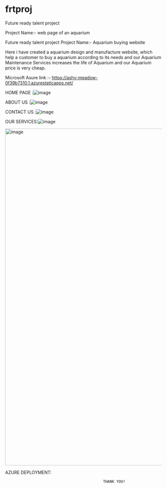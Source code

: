 # frtproj
Future ready talent project

Project Name:- web page of an aquarium

Future ready talent project Project Name:- Aquarium buying website

Here i have created a aquarium design and manufacture website, which help a customer to buy a aquarium according to its needs and our Aquarium Maintenance Services increases the life of Aquarium and our Aquarium price is very cheap.

Microsoft Asure link :- https://ashy-meadow-0f39b7310.1.azurestaticapps.net/

HOME PAGE :![image](https://user-images.githubusercontent.com/91527780/175078280-fe966ed7-9f8f-410f-8c3e-7038a02d9a6d.png)



ABOUT US :![image](https://user-images.githubusercontent.com/91527780/175078417-eea84d3c-5efa-4f02-aa52-b87b125cd232.png)




CONTACT US :![image](https://user-images.githubusercontent.com/91527780/175078472-d03864f5-7c0e-40a6-8297-dd934be798e0.png)




OUR SERVICES:![image](https://user-images.githubusercontent.com/91527780/175078577-ef76ba25-2524-48eb-a929-320ebb592e19.png)

<img width="1080" alt="image" src="https://user-images.githubusercontent.com/91527780/175080045-cd16316b-bb47-48c1-b347-b3749bdeae8b.png">






AZURE DEPLOYMENT:



                                                THANK YOU!
